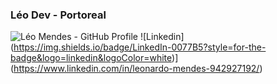 ### Léo Dev - Portoreal

![Léo Mendes - GitHub Profile](https://github.com/devhgv)
![Linkedin] (https://img.shields.io/badge/LinkedIn-0077B5?style=for-the-badge&logo=linkedin&logoColor=white)](https://www.linkedin.com/in/leonardo-mendes-942927192/)